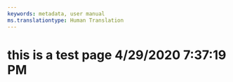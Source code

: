 ```yaml
---
keywords: metadata, user manual
ms.translationtype: Human Translation
---
```

# this is a test page 4/29/2020 7:37:19 PM